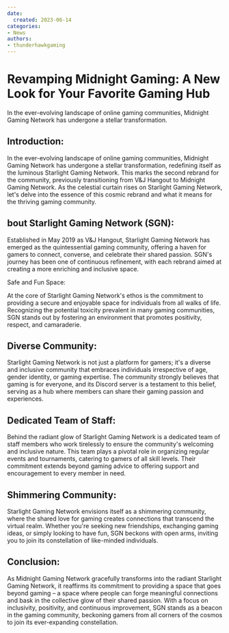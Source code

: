 ```yaml
---
date:
  created: 2023-06-14
categories:
- News
authors:
- thunderhawkgaming
---
```


# Revamping Midnight Gaming: A New Look for Your Favorite Gaming Hub

In the ever-evolving landscape of online gaming communities, Midnight Gaming Network has undergone a stellar transformation.
<!-- more -->

## Introduction:

In the ever-evolving landscape of online gaming communities, Midnight Gaming Network has undergone a stellar transformation, redefining itself as the luminous Starlight Gaming Network. This marks the second rebrand for the community, previously transitioning from V&J Hangout to Midnight Gaming Network. As the celestial curtain rises on Starlight Gaming Network, let's delve into the essence of this cosmic rebrand and what it means for the thriving gaming community.

## bout Starlight Gaming Network (SGN):

Established in May 2019 as V&J Hangout, Starlight Gaming Network has emerged as the quintessential gaming community, offering a haven for gamers to connect, converse, and celebrate their shared passion. SGN's journey has been one of continuous refinement, with each rebrand aimed at creating a more enriching and inclusive space.

Safe and Fun Space:

At the core of Starlight Gaming Network's ethos is the commitment to providing a secure and enjoyable space for individuals from all walks of life. Recognizing the potential toxicity prevalent in many gaming communities, SGN stands out by fostering an environment that promotes positivity, respect, and camaraderie.

## Diverse Community:

Starlight Gaming Network is not just a platform for gamers; it's a diverse and inclusive community that embraces individuals irrespective of age, gender identity, or gaming expertise. The community strongly believes that gaming is for everyone, and its Discord server is a testament to this belief, serving as a hub where members can share their gaming passion and experiences.

## Dedicated Team of Staff:

Behind the radiant glow of Starlight Gaming Network is a dedicated team of staff members who work tirelessly to ensure the community's welcoming and inclusive nature. This team plays a pivotal role in organizing regular events and tournaments, catering to gamers of all skill levels. Their commitment extends beyond gaming advice to offering support and encouragement to every member in need.

## Shimmering Community:

Starlight Gaming Network envisions itself as a shimmering community, where the shared love for gaming creates connections that transcend the virtual realm. Whether you're seeking new friendships, exchanging gaming ideas, or simply looking to have fun, SGN beckons with open arms, inviting you to join its constellation of like-minded individuals.

## Conclusion:

As Midnight Gaming Network gracefully transforms into the radiant Starlight Gaming Network, it reaffirms its commitment to providing a space that goes beyond gaming – a space where people can forge meaningful connections and bask in the collective glow of their shared passion. With a focus on inclusivity, positivity, and continuous improvement, SGN stands as a beacon in the gaming community, beckoning gamers from all corners of the cosmos to join its ever-expanding constellation.